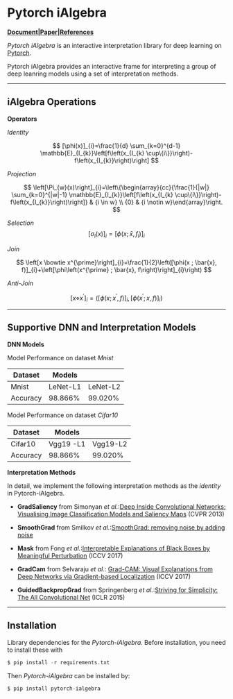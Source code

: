 <script type="text/javascript" src="http://cdn.mathjax.org/mathjax/latest/MathJax.js?config=default"></script>

# Pytorch iAlgebra

**[Document]()|[Paper]()|[References]()**

*Pytorch iAlgebra* is an interactive interpretation library for deep learning on [Pytorch](https://pytorch.org).


Pytorch iAlgebra provides an interactive frame for interpreting a group of deep leanring models using a set of interpretation methods.

----
**iAlgebra Operations**
----





**Operators**




*Identity*


$$
[\phi(x)]_{i}=\frac{1}{d} \sum_{k=0}^{d-1} \mathbb{E}_{I_{k}}\left[f\left(x_{I_{k} \cup\{i\}}\right)-f\left(x_{I_{k}}\right)\right]
$$


*Projection*

$$
\left[\Pi_{w}(x)\right]_{i}=\left\{\begin{array}{cc}{\frac{1}{|w|} \sum_{k=0}^{|w|-1} \mathbb{E}_{I_{k}}\left[f\left(x_{I_{k} \cup\{i\}}\right)-f\left(x_{I_{k}}\right)\right]} & {i \in w} \\ {0} & {i \notin w}\end{array}\right.
$$


*Selection*
$$
\left[\sigma_{l}(x)\right]_{i}=\left[\phi\left(x ; \bar{x}, f_{l}\right)\right]_{i}
$$

*Join*

$$
\left[x \bowtie x^{\prime}\right]_{i}=\frac{1}{2}\left([\phi(x ; \bar{x}, f)]_{i}+\left[\phi\left(x^{\prime} ; \bar{x}, f\right)\right]_{i}\right)
$$


*Anti-Join*

$$
\left[x \diamond x^{\prime}\right]_{i}=\left(\left[\phi\left(x ; x^{\prime}, f\right)\right]_{i},\left[\phi\left(x^{\prime} ; x, f\right)\right]_{i}\right)
$$


----
**Supportive DNN and Interpretation Models**
----

**DNN Models**

Model Performance on dataset *Mnist*

| Dataset     |                Models  |         |
| ----------- | -----------    | -----------     |
| Mnist       | LeNet-L1  | LeNet-L2   |
| Accuracy    | 98.866%        |99.020%          |


Model Performance on dataset *Cifar10*

| Dataset     |                Models  |         |
| ----------- | -----------    | -----------     |
| Cifar10     | Vgg19 -L1      | Vgg19-L2        |
| Accuracy    | 98.866%        | 99.020%          |



**Interpretation Methods**


In detail, we implement the following interpretation methods as the *identity* in Pytorch-iAlgebra.

* **GradSaliency** from Simonyan *et al.*:[Deep Inside Convolutional Networks: Visualising Image Classification Models and Saliency Maps](https://arxiv.org/pdf/1312.6034.pdf) (CVPR 2013)

* **SmoothGrad** from Smilkov *et al.*:[SmoothGrad: removing noise by adding noise](https://arxiv.org/pdf/1706.03825.pdf)

* **Mask** from Fong *et al.*:[Interpretable Explanations of Black Boxes by Meaningful Perturbation](https://arxiv.org/pdf/1704.03296.pdf) (ICCV 2017)

* **GradCam** from Selvaraju *et al.*: [Grad-CAM:
Visual Explanations from Deep Networks via Gradient-based Localization](https://arxiv.org/abs/1610.02391) (ICCV 2017)

* **GuidedBackpropGrad** from Springenberg *et al.*:[Striving for Simplicity: The All Convolutional Net](https://arxiv.org/pdf/1412.6806.pdf) (ICLR 2015)

<!-- * **GuidedBackpropSmoothGrad** -->

------


**Installation**
----
Library dependencies for the *Pytorch-iAlgebra*. Before installation, you need to install these with

```python
$ pip install -r requirements.txt
```

Then *Pytorch-iAlgebra* can be installed by:

```python
$ pip install pytorch-ialgebra
```






<!-- 

A sample project that exists as an aid to the [Python Packaging User
Guide][packaging guide]'s [Tutorial on Packaging and Distributing
Projects][distribution tutorial].

This project does not aim to cover best practices for Python project
development as a whole. For example, it does not provide guidance or tool
recommendations for version control, documentation, or testing.

[The source for this project is available here][src].

Most of the configuration for a Python project is done in the `setup.py` file,
an example of which is included in this project. You should edit this file
accordingly to adapt this sample project to your needs.

----

This is the README file for the project.

The file should use UTF-8 encoding and can be written using
[reStructuredText][rst] or [markdown][md use] with the appropriate [key set][md
use]. It will be used to generate the project webpage on PyPI and will be
displayed as the project homepage on common code-hosting services, and should be
written for that purpose.

Typical contents for this file would include an overview of the project, basic
usage examples, etc. Generally, including the project changelog in here is not a
good idea, although a simple “What's New” section for the most recent version
may be appropriate.

[packaging guide]: https://packaging.python.org
[distribution tutorial]: https://packaging.python.org/tutorials/packaging-projects/
[src]: https://github.com/pypa/sampleproject
[rst]: http://docutils.sourceforge.net/rst.html
[md]: https://tools.ietf.org/html/rfc7764#section-3.5 "CommonMark variant"
[md use]: https://packaging.python.org/specifications/core-metadata/#description-content-type-optional -->


